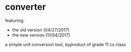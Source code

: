 # converter

featuring:
- the old version (04/27/2017)
- the new version (11/04/2017)

a simple unit conversion tool, byproduct of grade 11 cs class
